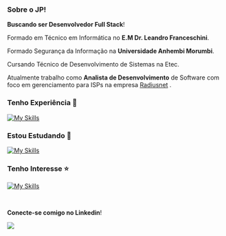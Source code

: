 ### Sobre o JP!

**Buscando ser Desenvolvedor Full Stack**! 

Formado em Técnico em Informática no **E.M Dr. Leandro Franceschini**.

Formado Segurança da Informação na **Universidade Anhembi Morumbi**.

Cursando Técnico de Desenvolvimento de Sistemas na Etec.

Atualmente trabalho como **Analista de Desenvolvimento** de Software com foco em gerenciamento para ISPs na empresa  [Radiusnet](https://www.radius.net.br/) .


###  Tenho Experiência   🚀

[![My Skills](https://skills.thijs.gg/icons?i=php,mysql,html,css,bootstrap,js,jquery,git,github,postman)](https://skills.thijs.gg)


###  Estou Estudando   :book:

[![My Skills](https://skills.thijs.gg/icons?i=react,laravel)](https://skills.thijs.gg)

###  Tenho Interesse   :star:

[![My Skills](https://skills.thijs.gg/icons?i=nodejs,typescript,docker)](https://skills.thijs.gg)


<br />

**Conecte-se comigo no Linkedin**! 

[<img src="https://img.shields.io/badge/linkedin-%230077B5.svg?&style=for-the-badge&logo=linkedin&logoColor=white" />](https://www.linkedin.com/in/jo%C3%A3o-pedro-64b221170/)
